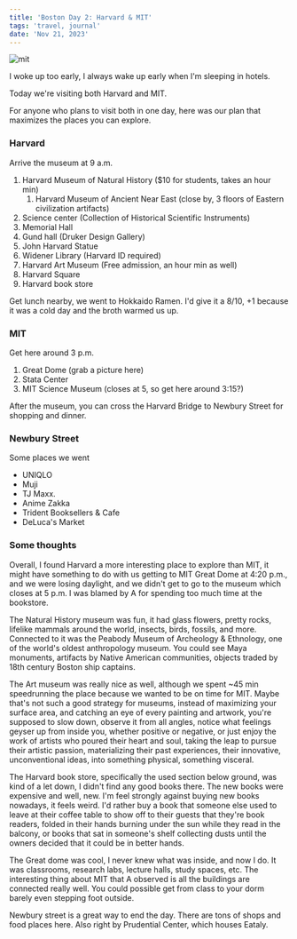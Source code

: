 ```yaml
---
title: 'Boston Day 2: Harvard & MIT'
tags: 'travel, journal'
date: 'Nov 21, 2023'
---
```


![mit](/images/mit.jpeg)

I woke up too early, I always wake up early when I'm sleeping in hotels.

Today we're visiting both Harvard and MIT.

For anyone who plans to visit both in one day, here was our plan that maximizes the places you can explore.

### Harvard

Arrive the museum at 9 a.m.

1. Harvard Museum of Natural History ($10 for students, takes an hour min)
   1. Harvard Museum of Ancient Near East (close by, 3 floors of Eastern civilization artifacts)
2. Science center (Collection of Historical Scientific Instruments)
3. Memorial Hall
4. Gund hall (Druker Design Gallery)
5. John Harvard Statue
6. Widener Library (Harvard ID required)
7. Harvard Art Museum (Free admission, an hour min as well)
8. Harvard Square
9. Harvard book store

Get lunch nearby, we went to Hokkaido Ramen. I'd give it a 8/10, +1 because it was a cold day and the broth warmed us up.

### MIT

Get here around 3 p.m.

1. Great Dome (grab a picture here)
2. Stata Center
3. MIT Science Museum (closes at 5, so get here around 3:15?)

After the museum, you can cross the Harvard Bridge to Newbury Street for shopping and dinner.

### Newbury Street

Some places we went

- UNIQLO
- Muji
- TJ Maxx.
- Anime Zakka
- Trident Booksellers & Cafe
- DeLuca's Market

### Some thoughts

Overall, I found Harvard a more interesting place to explore than MIT, it might have something to do with us getting to MIT Great Dome at 4:20 p.m., and we were losing daylight, and we didn't get to go to the museum which closes at 5 p.m. I was blamed by A for spending too much time at the bookstore.

The Natural History museum was fun, it had glass flowers, pretty rocks, lifelike mammals around the world, insects, birds, fossils, and more. Connected to it was the Peabody Museum of Archeology & Ethnology, one of the world's oldest anthropology museum. You could see Maya monuments, artifacts by Native American communities, objects traded by 18th century Boston ship captains.

The Art museum was really nice as well, although we spent ~45 min speedrunning the place because we wanted to be on time for MIT. Maybe that's not such a good strategy for museums, instead of maximizing your surface area, and catching an eye of every painting and artwork, you're supposed to slow down, observe it from all angles, notice what feelings geyser up from inside you, whether positive or negative, or just enjoy the work of artists who poured their heart and soul, taking the leap to pursue their artistic passion, materializing their past experiences, their innovative, unconventional ideas, into something physical, something visceral.

The Harvard book store, specifically the used section below ground, was kind of a let down, I didn't find any good books there. The new books were expensive and well, new. I'm feel strongly against buying new books nowadays, it feels weird. I'd rather buy a book that someone else used to leave at their coffee table to show off to their guests that they're book readers, folded in their hands burning under the sun while they read in the balcony, or books that sat in someone's shelf collecting dusts until the owners decided that it could be in better hands.

The Great dome was cool, I never knew what was inside, and now I do. It was classrooms, research labs, lecture halls, study spaces, etc. The interesting thing about MIT that A observed is all the buildings are connected really well. You could possible get from class to your dorm barely even stepping foot outside.

Newbury street is a great way to end the day. There are tons of shops and food places here. Also right by Prudential Center, which houses Eataly.
